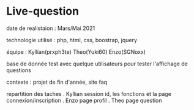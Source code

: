 # Live-question
date de realistaion : Mars/Mai 2021

technologie utilisé : php, html, css, boostrap, jquery  

équipe : Kyllian(prxph3te) Theo(Yuki60) Enzo(SGNoxx) 

base de donnée test avec quelque utilisateurs pour tester l'affichage de questions 

contexte : projet de fin d'année, site faq 

repartition des taches . Kyllian session id, les fonctions et la page connexion/inscription
                       . Enzo page profil
                       . Theo page question




